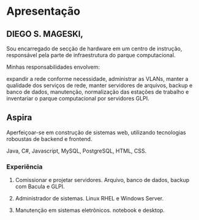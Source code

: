 
# Apresentação

## DIEGO S. MAGESKI,

Sou encarregado de secção de hardware em um centro de instrução, responsável pela parte de infraestrutura do parque computacional. 

Minhas responsabilidades envolvem:

expandir a rede conforme necessidade,
administrar as VLANs, manter a qualidade dos serviços de rede, manter servidores de arquivos, backup e banco de dados, manutenção, normalização das estações de trabalho e inventariar o parque computacional por servidores GLPI. 

## Aspira
Aperfeiçoar-se em construção de sistemas web, utilizando tecnologias roboustas de backend e frontend. 

Java, C#, Javascript, MySQL, PostgreSQL, HTML, CSS.

### Experiência
1. Comissionar e projetar servidores. Arquivo, banco de dados, backup com Bacula e GLPI. 

2. Administrador de sistemas. Linux RHEL e Windows Server.

3. Manutenção em sistemas eletrônicos. notebook e desktop.


